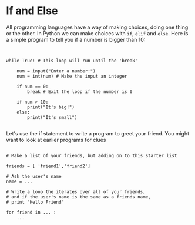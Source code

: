 # If and Else

All programming languages have a way of making choices, doing one thing or
the other. In Python we can make choices with `if`, `elif` and `else`. Here is
a simple program to tell you if a number is bigger than 10:

```python.run


while True: # This loop will run until the 'break'

    num = input("Enter a number:")
    num = int(num) # Make the input an integer

    if num == 0:
        break # Exit the loop if the number is 0
    
    if num > 10:
        print("It's big!")
    else:
        print("It's small")


```

Let's use the if statement to write a program to greet your friend. You might
want to look at earlier programs for clues 

```python.run

# Make a list of your friends, but adding on to this starter list

friends = [ 'friend1','friend2']

# Ask the user's name
name = ...

# Write a loop the iterates over all of your friends, 
# and if the user's name is the same as a friends name, 
# print "Hello Friend"

for friend in ... :
    ...


```


